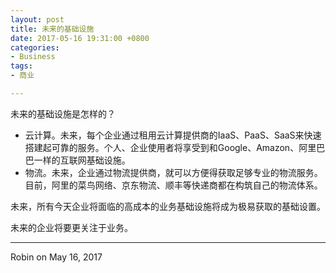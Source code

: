 ```yaml
---
layout: post
title: 未来的基础设施
date: 2017-05-16 19:31:00 +0800
categories:
- Business
tags:
- 商业

---
```


未来的基础设施是怎样的？

- 云计算。未来，每个企业通过租用云计算提供商的IaaS、PaaS、SaaS来快速搭建起可靠的服务。个人、企业使用者将享受到和Google、Amazon、阿里巴巴一样的互联网基础设施。
- 物流。未来，企业通过物流提供商，就可以方便得获取足够专业的物流服务。目前，阿里的菜鸟网络、京东物流、顺丰等快递商都在构筑自己的物流体系。

未来，所有今天企业将面临的高成本的业务基础设施将成为极易获取的基础设置。

未来的企业将要更关注于业务。

----

Robin on May 16, 2017
